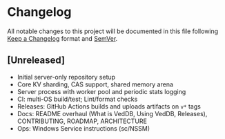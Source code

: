 # Changelog

All notable changes to this project will be documented in this file following [Keep a Changelog](https://keepachangelog.com/) format and [SemVer](https://semver.org/).

## [Unreleased]
- Initial server-only repository setup
- Core KV sharding, CAS support, shared memory arena
- Server process with worker pool and periodic stats logging
- CI: multi-OS build/test; Lint/format checks
- Releases: GitHub Actions builds and uploads artifacts on `v*` tags
- Docs: README overhaul (What is VedDB, Using VedDB, Releases), CONTRIBUTING, ROADMAP, ARCHITECTURE
- Ops: Windows Service instructions (sc/NSSM)

